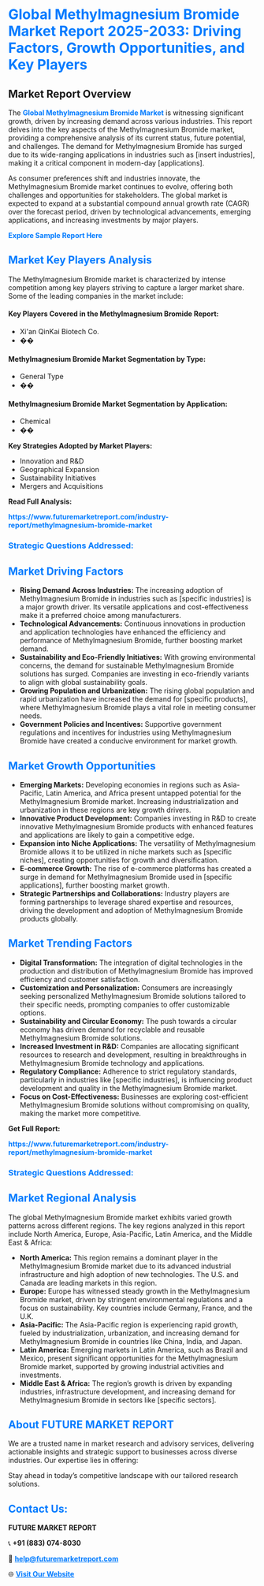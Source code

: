 <h1 style="color: #007BFF;">Global Methylmagnesium Bromide Market Report 2025-2033: Driving Factors, Growth Opportunities, and Key Players</h1>

<section id="overview">
<h2>Market Report Overview</h2>
<p>The <a href="https://www.futuremarketreport.com/industry-report/methylmagnesium-bromide-market" style="color: #007BFF; text-decoration: none;"><strong>Global Methylmagnesium Bromide Market</strong></a> is witnessing significant growth, driven by increasing demand across various industries. This report delves into the key aspects of the Methylmagnesium Bromide market, providing a comprehensive analysis of its current status, future potential, and challenges. The demand for Methylmagnesium Bromide has surged due to its wide-ranging applications in industries such as [insert industries], making it a critical component in modern-day [applications].</p>
<p>As consumer preferences shift and industries innovate, the Methylmagnesium Bromide market continues to evolve, offering both challenges and opportunities for stakeholders. The global market is expected to expand at a substantial compound annual growth rate (CAGR) over the forecast period, driven by technological advancements, emerging applications, and increasing investments by major players.</p>
</section>

<section id="overview">
<p><a href="https://www.futuremarketreport.com/request-sample/reportId=113743" style="color: #007BFF; text-decoration: none;"><strong>Explore Sample Report Here</strong></a></p>
</section>

<section id="key-players">
<h2 style="color: #007BFF;">Market Key Players Analysis</h2>
<p>The Methylmagnesium Bromide market is characterized by intense competition among key players striving to capture a larger market share. Some of the leading companies in the market include:</p>
<h4>Key Players Covered in the Methylmagnesium Bromide Report:</h4>
<ul><li>Xi&#039;an QinKai Biotech Co.</li><li>��</li></ul>
<h4>Methylmagnesium Bromide Market Segmentation by Type:</h4>
<ul><li>General Type</li><li>��</li></ul>

<h4>Methylmagnesium Bromide Market Segmentation by Application:</h4>
<ul><li>Chemical</li><li>��</li></ul>
<p><strong>Key Strategies Adopted by Market Players:</strong></p>
<ul>
<li>Innovation and R&D</li>
<li>Geographical Expansion</li>
<li>Sustainability Initiatives</li>
<li>Mergers and Acquisitions</li>
</ul>
</section>

<section>
<p><strong>Read Full Analysis: </strong></p><a href="https://www.futuremarketreport.com/industry-report/methylmagnesium-bromide-market" style="color: #007BFF; text-decoration: none;"><strong>https://www.futuremarketreport.com/industry-report/methylmagnesium-bromide-market</strong></a>
<h3 style="color: #007BFF;">Strategic Questions Addressed:</h3>
</section>

<section id="driving-factors">
<h2 style="color: #007BFF;">Market Driving Factors</h2>
<ul>
<li><strong>Rising Demand Across Industries:</strong> The increasing adoption of Methylmagnesium Bromide in industries such as [specific industries] is a major growth driver. Its versatile applications and cost-effectiveness make it a preferred choice among manufacturers.</li>
<li><strong>Technological Advancements:</strong> Continuous innovations in production and application technologies have enhanced the efficiency and performance of Methylmagnesium Bromide, further boosting market demand.</li>
<li><strong>Sustainability and Eco-Friendly Initiatives:</strong> With growing environmental concerns, the demand for sustainable Methylmagnesium Bromide solutions has surged. Companies are investing in eco-friendly variants to align with global sustainability goals.</li>
<li><strong>Growing Population and Urbanization:</strong> The rising global population and rapid urbanization have increased the demand for [specific products], where Methylmagnesium Bromide plays a vital role in meeting consumer needs.</li>
<li><strong>Government Policies and Incentives:</strong> Supportive government regulations and incentives for industries using Methylmagnesium Bromide have created a conducive environment for market growth.</li>
</ul>
</section>

<section id="growth-opportunities">
<h2 style="color: #007BFF;">Market Growth Opportunities</h2>
<ul>
<li><strong>Emerging Markets:</strong> Developing economies in regions such as Asia-Pacific, Latin America, and Africa present untapped potential for the Methylmagnesium Bromide market. Increasing industrialization and urbanization in these regions are key growth drivers.</li>
<li><strong>Innovative Product Development:</strong> Companies investing in R&D to create innovative Methylmagnesium Bromide products with enhanced features and applications are likely to gain a competitive edge.</li>
<li><strong>Expansion into Niche Applications:</strong> The versatility of Methylmagnesium Bromide allows it to be utilized in niche markets such as [specific niches], creating opportunities for growth and diversification.</li>
<li><strong>E-commerce Growth:</strong> The rise of e-commerce platforms has created a surge in demand for Methylmagnesium Bromide used in [specific applications], further boosting market growth.</li>
<li><strong>Strategic Partnerships and Collaborations:</strong> Industry players are forming partnerships to leverage shared expertise and resources, driving the development and adoption of Methylmagnesium Bromide products globally.</li>
</ul>
</section>

<section id="trending-factors">
<h2 style="color: #007BFF;">Market Trending Factors</h2>
<ul>
<li><strong>Digital Transformation:</strong> The integration of digital technologies in the production and distribution of Methylmagnesium Bromide has improved efficiency and customer satisfaction.</li>
<li><strong>Customization and Personalization:</strong> Consumers are increasingly seeking personalized Methylmagnesium Bromide solutions tailored to their specific needs, prompting companies to offer customizable options.</li>
<li><strong>Sustainability and Circular Economy:</strong> The push towards a circular economy has driven demand for recyclable and reusable Methylmagnesium Bromide solutions.</li>
<li><strong>Increased Investment in R&D:</strong> Companies are allocating significant resources to research and development, resulting in breakthroughs in Methylmagnesium Bromide technology and applications.</li>
<li><strong>Regulatory Compliance:</strong> Adherence to strict regulatory standards, particularly in industries like [specific industries], is influencing product development and quality in the Methylmagnesium Bromide market.</li>
<li><strong>Focus on Cost-Effectiveness:</strong> Businesses are exploring cost-efficient Methylmagnesium Bromide solutions without compromising on quality, making the market more competitive.</li>
</ul>
</section>

<section>
<p><strong>Get Full Report: </strong></p><a href="https://www.futuremarketreport.com/industry-report/methylmagnesium-bromide-market" style="color: #007BFF; text-decoration: none;"><strong>https://www.futuremarketreport.com/industry-report/methylmagnesium-bromide-market</strong></a>
<h3 style="color: #007BFF;">Strategic Questions Addressed:</h3>
</section>


<section id="regional-analysis">
<h2 style="color: #007BFF;">Market Regional Analysis</h2>
<p>The global Methylmagnesium Bromide market exhibits varied growth patterns across different regions. The key regions analyzed in this report include North America, Europe, Asia-Pacific, Latin America, and the Middle East & Africa:</p>
<ul>
<li><strong>North America:</strong> This region remains a dominant player in the Methylmagnesium Bromide market due to its advanced industrial infrastructure and high adoption of new technologies. The U.S. and Canada are leading markets in this region.</li>
<li><strong>Europe:</strong> Europe has witnessed steady growth in the Methylmagnesium Bromide market, driven by stringent environmental regulations and a focus on sustainability. Key countries include Germany, France, and the U.K.</li>
<li><strong>Asia-Pacific:</strong> The Asia-Pacific region is experiencing rapid growth, fueled by industrialization, urbanization, and increasing demand for Methylmagnesium Bromide in countries like China, India, and Japan.</li>
<li><strong>Latin America:</strong> Emerging markets in Latin America, such as Brazil and Mexico, present significant opportunities for the Methylmagnesium Bromide market, supported by growing industrial activities and investments.</li>
<li><strong>Middle East & Africa:</strong> The region’s growth is driven by expanding industries, infrastructure development, and increasing demand for Methylmagnesium Bromide in sectors like [specific sectors].</li>
</ul>
</section>

<footer>
<h2 style="color: #007BFF;">About FUTURE MARKET REPORT</h2>
<p>We are a trusted name in market research and advisory services, delivering actionable insights and strategic support to businesses across diverse industries. Our expertise lies in offering:</p>

<p>Stay ahead in today’s competitive landscape with our tailored research solutions.</p>

<h2 style="color: #007BFF;">Contact Us:</h2>
<p><strong>FUTURE MARKET REPORT</strong></p>
<p>📞 <strong>+91 (883) 074-8030</strong></p>
<p>📧 <strong><a href="mailto:help@futuremarketreport.com" style="color: #007BFF;">help@futuremarketreport.com</a></strong></p>
<p>🌐 <strong><a href="https://www.futuremarketreport.com/" style="color: #007BFF;">Visit Our Website</a></strong></p>
</footer>